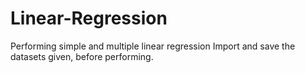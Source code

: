 # Linear-Regression
Performing simple and multiple linear regression
Import and save the datasets given, before performing.
